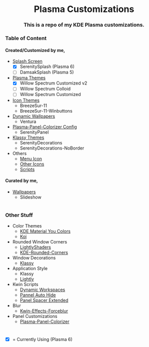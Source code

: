 <h1 align="center"> Plasma Customizations </h1>
<h3 align="center"> This is a repo of my KDE Plasma customizations. </h3>

### Table of Content

#### Created/Customized by me,

- [Splash Screen](./.local/share/plasma/look-and-feel)
  - [x] SerenitySplash (Plasma 6)
  - [ ] DamsakSplash (Plasma 5)
- [Plasma Themes](./.local/share/plasma/desktoptheme/)
  - [x] Willow Spectrum Customized v2
  - [ ] Willow Spectrum Colloid
  - [ ] Willow Spectrum Customized
- [Icon Themes](./.local/share/icons/)
  - BreezeSur-11
  - BreezeSur-11-Winbuttons
- [Dynamic Wallpapers](./.local/share/wallpapers/)
  - Ventura
- [Plasma-Panel-Colorizer Config](./.config/panel-colorizer/)
  - SerenityPanel
- [Klassy Themes](./klassy-themes/)
  - SerenityDecorations
  - SerenityDecorations-NoBorder
- Others
  - [Menu Icon](./.data/Themming/Menu-icon/)
  - [Other Icons](./.data/Themming/Other-icons/)
  - [Scripts](./.data/Themming/Scripts/)

#### Curated by me,

- [Wallpapers](./.data/Themming/Wallpapers/)
  - Slideshow

#

### Other Stuff

- Color Themes
  - [KDE Material You Colors](https://github.com/luisbocanegra/kde-material-you-colors)
  - [Koi](https://github.com/baduhai/Koi)
- Rounded Window Corners
  - [LightlyShaders](https://github.com/a-parhom/LightlyShaders)
  - [KDE-Rounded-Corners](https://github.com/matinlotfali/KDE-Rounded-Corners)
- Window Decorations
  - [Klassy](https://github.com/paulmcauley/klassy)
- Application Style
  - Klassy
  - [Lightly](https://github.com/boehs/Lightly)
- Kwin Scripts
  - [Dynamic Workspaces](https://github.com/d86leader/dynamic_workspaces)
  - [Pannel Auto Hide](https://github.com/luisbocanegra/kwin-panel-auto-hide)
  - [Panel Spacer Extended](https://github.com/luisbocanegra/plasma-panel-spacer-extended)
- Blur
  - [Kwin-Effects-Forceblur](https://github.com/taj-ny/kwin-effects-forceblur)
- Panel Customizations
  - [Plasma-Panel-Colorizer](https://github.com/luisbocanegra/plasma-panel-colorizer)

#

- [X] = Currently Using (Plasma 6)
